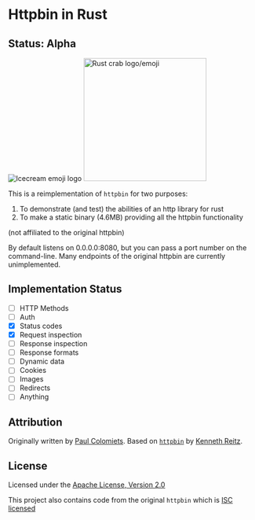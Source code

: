 # Httpbin in Rust

## Status: Alpha

![Icecream emoji logo](https://raw.githubusercontent.com/postman-open-technologies/httpbin-rs/main/static/apple-touch-icon.png)
<img src="https://raw.githubusercontent.com/postman-open-technologies/httpbin-rs/main/static/crab_emoji.svg" alt="Rust crab logo/emoji" width="250px" height="250px" />

This is a reimplementation of `httpbin` for two purposes:

1. To demonstrate (and test) the abilities of an http library for rust
2. To make a static binary (4.6MB) providing all the httpbin functionality

(not affiliated to the original httpbin)

By default listens on 0.0.0.0:8080, but you can pass a port number on the command-line. Many endpoints of the original httpbin are currently unimplemented.

## Implementation Status

- [ ] HTTP Methods
- [ ] Auth
- [x] Status codes
- [x] Request inspection
- [ ] Response inspection
- [ ] Response formats
- [ ] Dynamic data
- [ ] Cookies
- [ ] Images
- [ ] Redirects
- [ ] Anything

## Attribution

Originally written by [Paul Colomiets](https://githubcom/tailhook). Based on [`httpbin`](https://github.com/postmanlabs/httpbin) by [Kenneth Reitz](https://github.com/kennethreitz).

## License

Licensed under the [Apache License, Version 2.0](http://www.apache.org/licenses/LICENSE-2.0)

This project also contains code from the original `httpbin` which is [ISC licensed](http://opensource.org/licenses/ISC)
